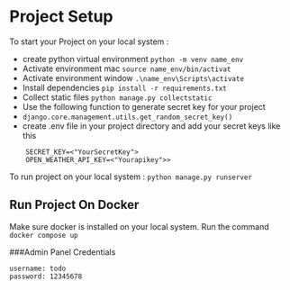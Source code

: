 # Project Setup

To start your Project on your local system :

  * create python virtual environment `python -m venv name_env`
  * Activate environment mac `source name_env/bin/activat`
  * Activate environment window `.\name_env\Scripts\activate`
  * Install dependencies `pip install -r requirements.txt`
  * Collect static files `python manage.py collectstatic`
  * Use the following function to generate secret key for your project
  * `django.core.management.utils.get_random_secret_key()`
  * create .env file in your project directory and add your secret keys like this
```
    SECRET_KEY=<"YourSecretKey">
    OPEN_WEATHER_API_KEY=<"Yourapikey">>
```



To run project on your local system : `python manage.py runserver`

## Run Project On Docker
Make sure docker is installed on your local system. Run the command
`docker compose up`

###Admin Panel Credentials
```
username: todo
password: 12345678
```